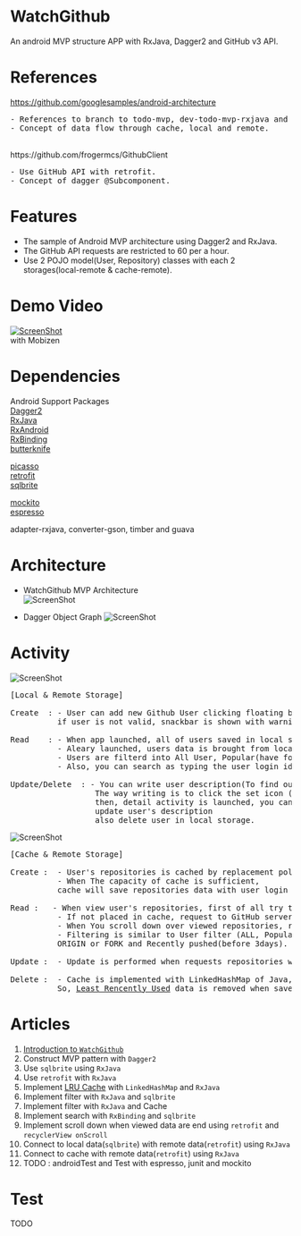 # WatchGithub
An android MVP structure APP with RxJava, Dagger2 and GitHub v3 API.

# References

https://github.com/googlesamples/android-architecture
<pre>
- References to branch to todo-mvp, dev-todo-mvp-rxjava and todo-mvp-dagger
- Concept of data flow through cache, local and remote.
</pre>
<br />
https://github.com/frogermcs/GithubClient
<pre>
- Use GitHub API with retrofit.
- Concept of dagger @Subcomponent.
</pre>

# Features
- The sample of Android MVP architecture using Dagger2 and RxJava.
- The GitHub API requests are restricted to 60 per a hour.
- Use 2 POJO model(User, Repository) classes with each 2 storages(local-remote & cache-remote).

# Demo Video
[![ScreenShot](https://github.com/fisache/fisache/blob/master/watchgithub_image/watchGithubVideo.png)](https://youtu.be/uVTSfSXajT4) <br />
with Mobizen

# Dependencies

Android Support Packages <br />
<a href="https://github.com/google/dagger">Dagger2</a> <br />
<a href="https://github.com/ReactiveX/RxJava">RxJava</a> <br />
<a href="https://github.com/ReactiveX/RxAndroid">RxAndroid</a> <br />
<a href="https://github.com/JakeWharton/RxBinding">RxBinding</a> <br />
<a href="https://github.com/JakeWharton/butterknife">butterknife</a> <br />

<a href="https://github.com/square/picasso">picasso</a> <br />
<a href="https://github.com/square/retrofit">retrofit</a> <br />
<a href="https://github.com/square/sqlbrite">sqlbrite</a> <br />

<a href="https://github.com/mockito/mockito">mockito</a> <br />
<a href="https://developer.android.com/training/testing/ui-testing/espresso-testing.html">espresso</a> <br />

adapter-rxjava, converter-gson, timber and guava <br />

# Architecture
- WatchGithub MVP Architecture <br />
![ScreenShot](https://github.com/fisache/fisache/blob/master/watchgithub_image/WatchGithub_MVP_Architecture.png)

- Dagger Object Graph
![ScreenShot](https://github.com/fisache/fisache/blob/master/watchgithub_image/WatchGithub_objectgraph.png)

# Activity
![ScreenShot](https://github.com/fisache/fisache/blob/master/watchgithub_image/user.png)
<pre>
[Local & Remote Storage]

Create  : - User can add new Github User clicking floating button.
          if user is not valid, snackbar is shown with warning.
          
Read    : - When app launched, all of users saved in local storage(SQLite) are updated with remote storage(GitHub API).
          - Aleary launched, users data is brought from local storage
          - Users are filterd into All User, Popular(have followers over 150), and User or Organization.
          - Also, you can search as typing the user login id.

Update/Delete  : - You can write user description(To find out who). It will place at the hint 'Go to setting..'.
                  The way writing is to click the set icon (looks like gear)
                  then, detail activity is launched, you can
                  update user's description
                  also delete user in local storage.
</pre>

![ScreenShot](https://github.com/fisache/fisache/blob/master/watchgithub_image/repository.png)

<pre>
[Cache & Remote Storage]

Create :  - User's repositories is cached by replacement policy of <a href="https://en.wikipedia.org/wiki/Cache_algorithms#LRU">LRU</a>.
          - When The capacity of cache is sufficient, 
          cache will save repositories data with user login id and requested last page number

Read :   - When view user's repositories, first of all try to read from cache.
          - If not placed in cache, request to GitHub server and save to cache.
          - When You scroll down over viewed repositories, request next repositories to GitHub server and save to cache.
          - Filtering is similar to User filter (ALL, Popular(starred over 500), 
          ORIGIN or FORK and Recently pushed(before 3days).

Update :  - Update is performed when requests repositories when the repositories are not placed in cache.

Delete :  - Cache is implemented with LinkedHashMap of Java, and follows the replacement policy of <a href="https://en.wikipedia.org/wiki/Cache_algorithms#LRU">LRU</a>.
          So, <a href="https://en.wikipedia.org/wiki/Cache_algorithms#LRU">Least Rencently Used</a> data is removed when save new data to cache in full capacity.
</pre>
# Articles
1. <a href="https://fisache.github.io/Introduction-WatchGithub/">Introduction to `WatchGithub`</a> <br />
2. Construct MVP pattern with `Dagger2` <br />
3. Use `sqlbrite` using `RxJava` <br />
4. Use `retrofit` with `RxJava` <br />
5. Implement <a href="https://en.wikipedia.org/wiki/Cache_algorithms#LRU">LRU Cache</a> with `LinkedHashMap` and `RxJava` <br />
6. Implement filter with `RxJava` and `sqlbrite` <br />
7. Implement filter with `RxJava` and Cache <br />
8. Implement search with `RxBinding` and `sqlbrite` <br />
9. Implement scroll down when viewed data are end using `retrofit` and `recyclerView onScroll` <br />
9. Connect to local data(`sqlbrite`) with remote data(`retrofit`) using `RxJava` <br />
10. Connect to cache with remote data(`retrofit`) using `RxJava` <br />
11. TODO : androidTest and Test with espresso, junit and mockito

# Test
TODO
